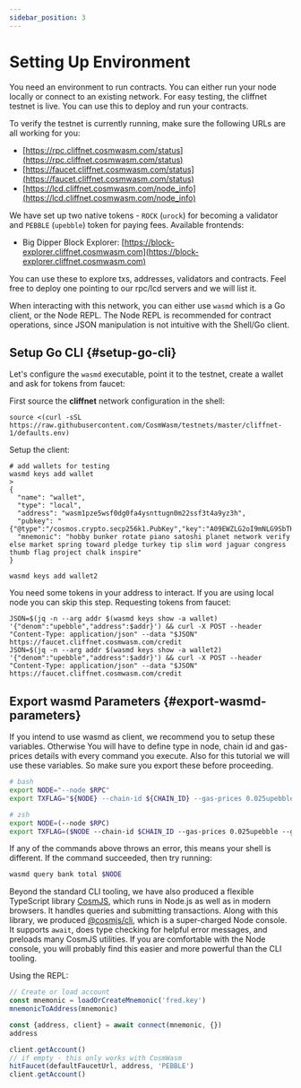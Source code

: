 ```yaml
---
sidebar_position: 3
---
```


# Setting Up Environment

You need an environment to run contracts. You can either run your node locally or connect to an existing network. For
easy testing, the cliffnet testnet is live. You can use this to deploy and run your contracts.

To verify the testnet is currently running, make sure the following URLs are all working for you:

- [https://rpc.cliffnet.cosmwasm.com/status](https://rpc.cliffnet.cosmwasm.com/status)
- [https://faucet.cliffnet.cosmwasm.com/status](https://faucet.cliffnet.cosmwasm.com/status)
- [https://lcd.cliffnet.cosmwasm.com/node_info](https://lcd.cliffnet.cosmwasm.com/node_info)

We have set up two native tokens - `ROCK` (`urock`) for becoming a validator and `PEBBLE` (`upebble`) token for paying
fees.
Available frontends:

- Big Dipper Block Explorer: [https://block-explorer.cliffnet.cosmwasm.com](https://block-explorer.cliffnet.cosmwasm.com)

You can use these to explore txs, addresses, validators and contracts. Feel free to deploy one pointing to our rpc/lcd
servers and we will list it.

When interacting with this network, you can either use `wasmd` which is a Go client, or the Node REPL. The Node REPL is
recommended for contract operations, since JSON manipulation is not intuitive with the Shell/Go client.

## Setup Go CLI {#setup-go-cli}

Let's configure the `wasmd` executable, point it to the testnet, create a wallet and ask for tokens from faucet:

First source the **cliffnet** network configuration in the shell:

```shell
source <(curl -sSL https://raw.githubusercontent.com/CosmWasm/testnets/master/cliffnet-1/defaults.env)
```

Setup the client:

```shell
# add wallets for testing
wasmd keys add wallet
>
{
  "name": "wallet",
  "type": "local",
  "address": "wasm1pze5wsf0dg0fa4ysnttugn0m22ssf3t4a9yz3h",
  "pubkey": "{"@type":"/cosmos.crypto.secp256k1.PubKey","key":"A09EWZLG2oI9mNLG9SbTHjMJEZvH+DGhshjLsUKP5Ijd"}",
  "mnemonic": "hobby bunker rotate piano satoshi planet network verify else market spring toward pledge turkey tip slim word jaguar congress thumb flag project chalk inspire"
}

wasmd keys add wallet2
```

You need some tokens in your address to interact. If you are using local node you can skip this step. Requesting tokens
from faucet:

```shell
JSON=$(jq -n --arg addr $(wasmd keys show -a wallet) '{"denom":"upebble","address":$addr}') && curl -X POST --header "Content-Type: application/json" --data "$JSON" https://faucet.cliffnet.cosmwasm.com/credit
JSON=$(jq -n --arg addr $(wasmd keys show -a wallet2) '{"denom":"upebble","address":$addr}') && curl -X POST --header "Content-Type: application/json" --data "$JSON" https://faucet.cliffnet.cosmwasm.com/credit
```

## Export wasmd Parameters {#export-wasmd-parameters}

If you intend to use wasmd as client, we recommend you to setup these variables. Otherwise You will have to define type
in node, chain id and gas-prices details with every command you execute. Also for this tutorial we will use these
variables. So make sure you export these before proceeding.

```bash
# bash
export NODE="--node $RPC"
export TXFLAG="${NODE} --chain-id ${CHAIN_ID} --gas-prices 0.025upebble --gas auto --gas-adjustment 1.3"

# zsh
export NODE=(--node $RPC)
export TXFLAG=($NODE --chain-id $CHAIN_ID --gas-prices 0.025upebble --gas auto --gas-adjustment 1.3)
```

If any of the commands above throws an error, this means your shell is different. If the command succeeded, then try
running:

```bash
wasmd query bank total $NODE
```

Beyond the standard CLI tooling, we have also produced a flexible TypeScript
library [CosmJS](https://github.com/CosmWasm/cosmjs), which runs in Node.js as well as in modern browsers. It handles
queries and submitting transactions. Along with this library, we
produced [@cosmjs/cli](https://www.npmjs.com/package/@cosmjs/cli), which is a super-charged Node console. It
supports `await`, does type checking for helpful error messages, and preloads many CosmJS utilities. If you are
comfortable with the Node console, you will probably find this easier and more powerful than the CLI tooling.

Using the REPL:

```js
// Create or load account
const mnemonic = loadOrCreateMnemonic('fred.key')
mnemonicToAddress(mnemonic)

const {address, client} = await connect(mnemonic, {})
address

client.getAccount()
// if empty - this only works with CosmWasm
hitFaucet(defaultFaucetUrl, address, 'PEBBLE')
client.getAccount()
```
